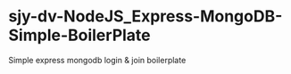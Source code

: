 # sjy-dv-NodeJS_Express-MongoDB-Simple-BoilerPlate


Simple express mongodb login & join boilerplate
